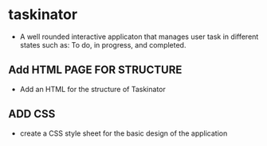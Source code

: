 # taskinator
* A well rounded interactive applicaton that manages user task in different states such as: To do, in progress, and completed. 
## Add HTML PAGE FOR STRUCTURE
- Add an HTML for the structure of Taskinator
## ADD CSS
- create a CSS style sheet for the basic design of the application